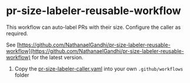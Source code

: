 # pr-size-labeler-reusable-workflow

This workflow can auto-label PRs with their size. Configure the caller as required.

See [https://github.com/NathanaelGandhi/pr-size-labeler-reusable-workflow](https://github.com/NathanaelGandhi/pr-size-labeler-reusable-workflow) for the latest version.

1. Copy the [pr-size-labeler-caller.yaml](.github/workflows/pr-size-labeler-caller.yaml) into your own ```.github/workflows``` folder

